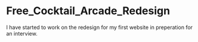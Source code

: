 # Free_Cocktail_Arcade_Redesign
I have started to work on the redesign for my first website in preperation for an interview.
